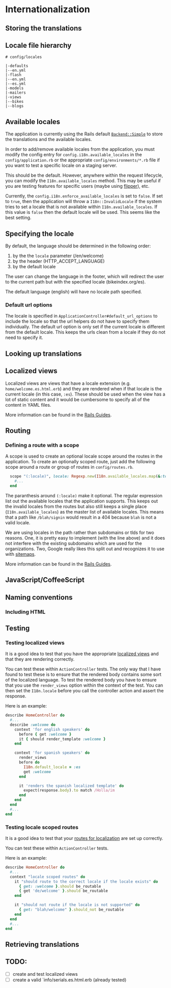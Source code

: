 # Internationalization

## Storing the translations

## Locale file hierarchy

```
# config/locales

|-defaults
|--en.yml
|-flash
|--en.yml
|--es.yml
|-models
|-mailers
|-views
|--bikes
|--blogs
```

## Available locales

The application is currently using the Rails default [`Backend::Simple`](https://github.com/svenfuchs/i18n/blob/master/lib/i18n/backend/simple.rb) to store the translations and the 
available locales.

In order to add/remove available locales from the application, you must modify the config entry for `config.i18n.available_locales` in the `config/application.rb` or the appropriate `config/environments/*.rb` file if
you want to test a specific locale on a staging server.

This should be the default. However, anywhere within the request lifecycle, you can modify the `I18n.available_locales` method. This may be useful if you are testing features for specific users (maybe using [flipper](https://github.com/jnunemaker/flipper)), etc.

Currently, the `config.i18n.enforce_available_locales` is set to `false`. If set to `true`, then the application will throw a `I18n::InvalidLocale` if the system tries to set a locale that is not available within `I18n.available_locales`. If this value is `false` then the default locale will be used. This seems like the best setting.

## Specifying the locale

By default, the language should be determined in the following order:

1. by the the `locale` parameter (/en/welcome)
1. by the header (HTTP_ACCEPT_LANGUAGE)
1. by the default locale

The user can change the language in the footer, which will redirect the user to the current path but with the specified locale (bikeindex.org/es).

The default language (english) will have no locale path specified.

### Default url options

The locale is specified in `ApplicationController#default_url_options` to include the locale so that the url helpers do not have to specify them individually. The default url option is only set if the current locale is different from the default locale. This keeps the urls clean from a locale if they do not need to specify it.

## Looking up translations

## Localized views

Localized views are views that have a locale extension (e.g. `home/welcome.es.html.erb`) and they are rendered when if that locale is the current locale (in this case, `:es`).
These should be used when the view has a lot of static content and it would be cumbersome to specify all of the content in YAML files.

More information can be found in the [Rails Guides](http://guides.rubyonrails.org/i18n.html#localized-views).

## Routing

### Defining a route with a scope

A scope is used to create an optional locale scope around the routes in the application. To create an optionally scoped route, just add the following scope around a route or group of routes in `config/routes.rb`.

```rb
  scope "(:locale)", locale: Regexp.new(I18n.available_locales.map(&:to_s).join("|")) do
    #...
  end
```

The paranthesis around `(:locale)` make it optional. The regular expression list out the available locales that the application supports. This keeps out the invalid locales from the routes but also still keeps
a single place (`I18n.available_locales`) as the master list of available locales. This means that a path like `/blah/signin` would result in a 404 because `blah` is not a valid locale.

We are using locales in the path rather than subdomains or tlds for two reasons. One, it is pretty easy to implement (with the line above) and it does not interfere with the existing subdomains which are used 
for the organizations. Two, Google really likes this split out and recognizes it to use with [sitemaps](https://support.google.com/webmasters/answer/189077?hl=en).

More information can be found in the [Rails Guides](http://guides.rubyonrails.org/i18n.html#setting-the-locale-from-the-url-params).

## JavaScript/CoffeeScript

## Naming conventions

### Including HTML

## Testing

### Testing localized views

It is a good idea to test that you have the appropriate [localized views](#localized-views) and that they are rendering correctly.

You can test these within `ActionController` tests. The only way that I have found to test these is to ensure that the rendered body contains some sort of the localized language. To test the rendered body you have to ensure that you use the `render_views` option within the context of the test. You can then set the `I18n.locale` before you call the controller action and assert the response.

Here is an example:

```rb
describe HomeController do
  #...
  describe :welcome do
    context 'for english speakers' do
      before { get :welcome }
      it { should render_template :welcome }
    end

    context 'for spanish speakers' do
      render_views
      before do
        I18n.default_locale = :es
        get :welcome
      end

      it 'renders the spanish localized template' do
        expect(response.body).to match /Holla/im
      end
    end
  end
  #...
end
```

### Testing locale scoped routes

It is a good idea to test that your [routes for localization](#defining-a-route-with-a-scope) are set up correctly.

You can test these within `ActionController` tests.

Here is an example:

```rb
describe HomeController do
  #...
  context "locale scoped routes" do
    it "should route to the correct locale if the locale exists" do
      { get: :welcome }.should be_routable
      { get 'de/welcome' }.should be_routable
    end

    it "should not route if the locale is not supported" do
      { get: "blah/welcome" }.should_not be_routable
    end
  end
  #...
end
```

## Retrieving translations

TODO:
------

- [ ] create and test localized views
- [ ] create a valid `info/serials.es.html.erb (already tested)
